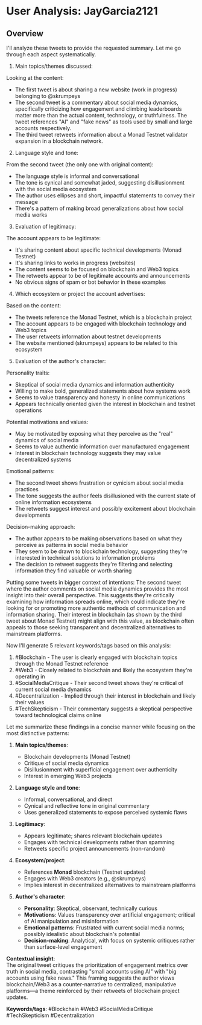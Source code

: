 # User Analysis: JayGarcia2121

## Overview

<think>
I'll analyze these tweets to provide the requested summary. Let me go through each aspect systematically.

1. Main topics/themes discussed:

Looking at the content:
- The first tweet is about sharing a new website (work in progress) belonging to @skrumpeys
- The second tweet is a commentary about social media dynamics, specifically criticizing how engagement and climbing leaderboards matter more than the actual content, technology, or truthfulness. The tweet references "AI" and "fake news" as tools used by small and large accounts respectively.
- The third tweet retweets information about a Monad Testnet validator expansion in a blockchain network.

2. Language style and tone:

From the second tweet (the only one with original content):
- The language style is informal and conversational
- The tone is cynical and somewhat jaded, suggesting disillusionment with the social media ecosystem
- The author uses ellipses and short, impactful statements to convey their message
- There's a pattern of making broad generalizations about how social media works

3. Evaluation of legitimacy:

The account appears to be legitimate:
- It's sharing content about specific technical developments (Monad Testnet)
- It's sharing links to works in progress (websites)
- The content seems to be focused on blockchain and Web3 topics
- The retweets appear to be of legitimate accounts and announcements
- No obvious signs of spam or bot behavior in these examples

4. Which ecosystem or project the account advertises:

Based on the content:
- The tweets reference the Monad Testnet, which is a blockchain project
- The account appears to be engaged with blockchain technology and Web3 topics
- The user retweets information about testnet developments
- The website mentioned (skrumpeys) appears to be related to this ecosystem

5. Evaluation of the author's character:

Personality traits:
- Skeptical of social media dynamics and information authenticity
- Willing to make bold, generalized statements about how systems work
- Seems to value transparency and honesty in online communications
- Appears technically oriented given the interest in blockchain and testnet operations

Potential motivations and values:
- May be motivated by exposing what they perceive as the "real" dynamics of social media
- Seems to value authentic information over manufactured engagement
- Interest in blockchain technology suggests they may value decentralized systems

Emotional patterns:
- The second tweet shows frustration or cynicism about social media practices
- The tone suggests the author feels disillusioned with the current state of online information ecosystems
- The retweets suggest interest and possibly excitement about blockchain developments

Decision-making approach:
- The author appears to be making observations based on what they perceive as patterns in social media behavior
- They seem to be drawn to blockchain technology, suggesting they're interested in technical solutions to information problems
- The decision to retweet suggests they're filtering and selecting information they find valuable or worth sharing

Putting some tweets in bigger context of intentions:
The second tweet where the author comments on social media dynamics provides the most insight into their overall perspective. This suggests they're critically examining how information spreads online, which could indicate they're looking for or promoting more authentic methods of communication and information sharing. Their interest in blockchain (as shown by the third tweet about Monad Testnet) might align with this value, as blockchain often appeals to those seeking transparent and decentralized alternatives to mainstream platforms.

Now I'll generate 5 relevant keywords/tags based on this analysis:
1. #Blockchain - The user is clearly engaged with blockchain topics through the Monad Testnet reference
2. #Web3 - Closely related to blockchain and likely the ecosystem they're operating in
3. #SocialMediaCritique - Their second tweet shows they're critical of current social media dynamics
4. #Decentralization - Implied through their interest in blockchain and likely their values
5. #TechSkepticism - Their commentary suggests a skeptical perspective toward technological claims online

Let me summarize these findings in a concise manner while focusing on the most distinctive patterns:
</think>

1. **Main topics/themes**:  
   - Blockchain developments (Monad Testnet)
   - Critique of social media dynamics
   - Disillusionment with superficial engagement over authenticity
   - Interest in emerging Web3 projects

2. **Language style and tone**:  
   - Informal, conversational, and direct
   - Cynical and reflective tone in original commentary
   - Uses generalized statements to expose perceived systemic flaws

3. **Legitimacy**:  
   - Appears legitimate; shares relevant blockchain updates
   - Engages with technical developments rather than spamming
   - Retweets specific project announcements (non-random)

4. **Ecosystem/project**:  
   - References **Monad** blockchain (Testnet updates)
   - Engages with Web3 creators (e.g., @skrumpeys)
   - Implies interest in decentralized alternatives to mainstream platforms

5. **Author's character**:  
   - **Personality**: Skeptical, observant, technically curious
   - **Motivations**: Values transparency over artificial engagement; critical of AI manipulation and misinformation
   - **Emotional patterns**: Frustrated with current social media norms; possibly idealistic about blockchain's potential
   - **Decision-making**: Analytical, with focus on systemic critiques rather than surface-level engagement

**Contextual insight**:  
The original tweet critiques the prioritization of engagement metrics over truth in social media, contrasting "small accounts using AI" with "big accounts using fake news." This framing suggests the author views blockchain/Web3 as a counter-narrative to centralized, manipulative platforms—a theme reinforced by their retweets of blockchain project updates.

**Keywords/tags**: #Blockchain #Web3 #SocialMediaCritique #TechSkepticism #Decentralization